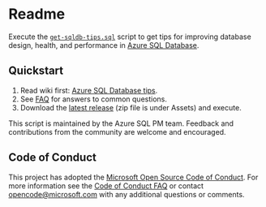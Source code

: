# Readme

Execute the [`get-sqldb-tips.sql`](../../releases/latest) script to get tips for improving database design, health, and performance in [Azure SQL Database](https://azure.microsoft.com/services/sql-database/).

## Quickstart

1. Read wiki first: [Azure SQL Database tips](../../wiki/Azure-SQL-Database-tips).
2. See [FAQ](../../wiki/FAQ) for answers to common questions.
3. Download the [latest release](../../releases/latest) (zip file is under Assets) and execute.

This script is maintained by the Azure SQL PM team. Feedback and contributions from the community are welcome and encouraged.

## Code of Conduct
This project has adopted the [Microsoft Open Source Code of Conduct](https://opensource.microsoft.com/codeofconduct/). For more information see the [Code of Conduct FAQ](https://opensource.microsoft.com/codeofconduct/faq/) or contact [opencode@microsoft.com](mailto:opencode@microsoft.com) with any additional questions or comments.
